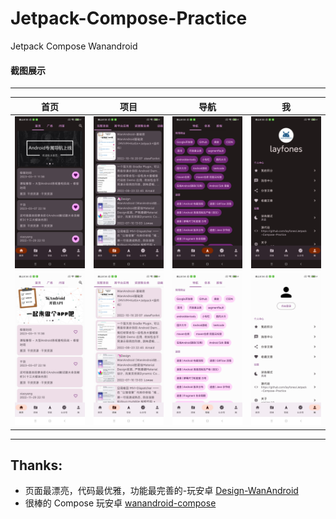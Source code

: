 # Jetpack-Compose-Practice
Jetpack Compose Wanandroid

#### 截图展示
----

| 首页                                | 项目                                | 导航                                | 我                                 |
|-----------------------------------|-----------------------------------|-----------------------------------|-----------------------------------|
| ![](screenshots/Screenshot_1.jpg) | ![](screenshots/Screenshot_2.jpg) | ![](screenshots/Screenshot_3.jpg) | ![](screenshots/Screenshot_4.jpg) |
| ![](screenshots/Screenshot_5.jpg) | ![](screenshots/Screenshot_6.jpg) | ![](screenshots/Screenshot_7.jpg) | ![](screenshots/Screenshot_8.jpg) |
	
----

## Thanks:
- 页面最漂亮，代码最优雅，功能最完善的-玩安卓 [Design-WanAndroid](https://github.com/Lowae/Design-WanAndroid)
- 很棒的 Compose 玩安卓 [wanandroid-compose](https://github.com/RicardoJiang/wanandroid-compose)